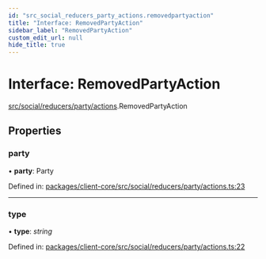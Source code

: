 ```yaml
---
id: "src_social_reducers_party_actions.removedpartyaction"
title: "Interface: RemovedPartyAction"
sidebar_label: "RemovedPartyAction"
custom_edit_url: null
hide_title: true
---
```


# Interface: RemovedPartyAction

[src/social/reducers/party/actions](../modules/src_social_reducers_party_actions.md).RemovedPartyAction

## Properties

### party

• **party**: Party

Defined in: [packages/client-core/src/social/reducers/party/actions.ts:23](https://github.com/xr3ngine/xr3ngine/blob/65dfcf39a/packages/client-core/src/social/reducers/party/actions.ts#L23)

___

### type

• **type**: *string*

Defined in: [packages/client-core/src/social/reducers/party/actions.ts:22](https://github.com/xr3ngine/xr3ngine/blob/65dfcf39a/packages/client-core/src/social/reducers/party/actions.ts#L22)
